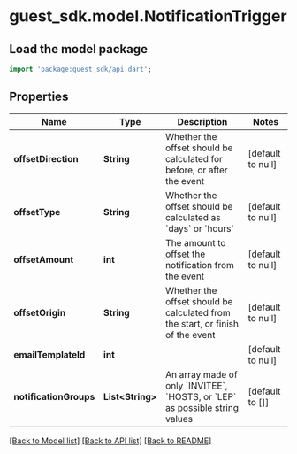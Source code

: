 # guest_sdk.model.NotificationTrigger

## Load the model package
```dart
import 'package:guest_sdk/api.dart';
```

## Properties
Name | Type | Description | Notes
------------ | ------------- | ------------- | -------------
**offsetDirection** | **String** | Whether the offset should be calculated for before, or after the event | [default to null]
**offsetType** | **String** | Whether the offset should be calculated as &#x60;days&#x60; or &#x60;hours&#x60; | [default to null]
**offsetAmount** | **int** | The amount to offset the notification from the event | [default to null]
**offsetOrigin** | **String** | Whether the offset should be calculated from the start, or finish of the event | [default to null]
**emailTemplateId** | **int** |  | [default to null]
**notificationGroups** | **List&lt;String&gt;** | An array made of only &#x60;INVITEE&#x60;, &#x60;HOSTS, or &#x60;LEP&#x60; as possible string values | [default to []]

[[Back to Model list]](../README.md#documentation-for-models) [[Back to API list]](../README.md#documentation-for-api-endpoints) [[Back to README]](../README.md)


